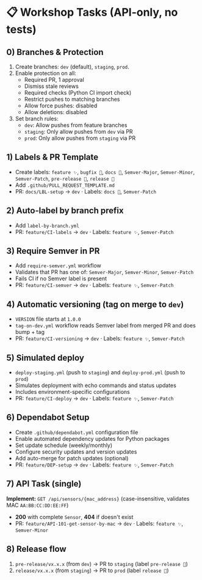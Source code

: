 # 📋 Workshop Tasks (API-only, no tests)

## 0) Branches & Protection
1. Create branches: `dev` (default), `staging`, `prod`.
2. Enable protection on all:
   - Required PR, 1 approval
   - Dismiss stale reviews
   - Required checks (Python CI import check)
   - Restrict pushes to matching branches
   - Allow force pushes: disabled
   - Allow deletions: disabled
3. Set branch rules:
   - `dev`: Allow pushes from feature branches
   - `staging`: Only allow pushes from `dev` via PR
   - `prod`: Only allow pushes from `staging` via PR

## 1) Labels & PR Template
- Create labels: `feature ✨`, `bugfix 🐛`, `docs 📓`, `Semver-Major`, `Semver-Minor`, `Semver-Patch`, `pre-release 🚀`, `release 🚀`
- Add `.github/PULL_REQUEST_TEMPLATE.md`
- PR: `docs/LBL-setup` → `dev` · Labels: `docs 📓`, `Semver-Patch`

## 2) Auto-label by branch prefix
- Add `label-by-branch.yml`
- PR: `feature/CI-labels` → `dev` · Labels: `feature ✨`, `Semver-Patch`

## 3) Require Semver in PR
- Add `require-semver.yml` workflow
- Validates that PR has one of: `Semver-Major`, `Semver-Minor`, `Semver-Patch`
- Fails CI if no Semver label is present
- PR: `feature/CI-semver` → `dev` · Labels: `feature ✨`, `Semver-Patch`

## 4) Automatic versioning (tag on merge to `dev`)
- `VERSION` file starts at `1.0.0`
- `tag-on-dev.yml` workflow reads Semver label from merged PR and does bump + tag
- PR: `feature/CI-versioning` → `dev` · Labels: `feature ✨`, `Semver-Patch`

## 5) Simulated deploy
- `deploy-staging.yml` (push to `staging`) and `deploy-prod.yml` (push to `prod`)
- Simulates deployment with echo commands and status updates
- Includes environment-specific configurations
- PR: `feature/CI-deploy` → `dev` · Labels: `feature ✨`, `Semver-Patch`

## 6) Dependabot Setup
- Create `.github/dependabot.yml` configuration file
- Enable automated dependency updates for Python packages
- Set update schedule (weekly/monthly)
- Configure security updates and version updates
- Add auto-merge for patch updates (optional)
- PR: `feature/DEP-setup` → `dev` · Labels: `feature ✨`, `Semver-Patch`

## 7) API Task (single)
**Implement:** `GET /api/sensors/{mac_address}` (case-insensitive, validates MAC `AA:BB:CC:DD:EE:FF`)
- **200** with complete `Sensor`, **404** if doesn't exist
- PR: `feature/API-101-get-sensor-by-mac` → `dev` · Labels: `feature ✨`, `Semver-Minor`

## 8) Release flow
1. `pre-release/vx.x.x` (from `dev`) → PR to `staging` (label `pre-release 🚀`)
2. `release/vx.x.x` (from `staging`) → PR to `prod` (label `release 🚀`)
